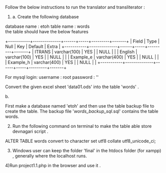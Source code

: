 Follow the below instructions to run the translator and transliterator :

1) a.
Create the following database

database name : etoh
table name : words	
the table should have the below features	

+-----------+--------------+------+-----+---------+-------+
| Field     | Type         | Null | Key | Default | Extra |
+-----------+--------------+------+-----+---------+-------+
| ITRANS    | varchar(100) | YES  |     | NULL    |       |
| English   | varchar(100) | YES  |     | NULL    |       |
| Example_e | varchar(400) | YES  |     | NULL    |       |
| Example_h | varchar(400) | YES  |     | NULL    |       |
+-----------+--------------+------+-----+---------+-------+

For mysql login:
username : root
password : ''

Convert the given excel sheet 'data01.ods' into the table 'words' .

b.

First make a database named 'etoh' and then use the table backup file to create the table.
The backup file '_words_backup_sql_.sql' contains the table words.

2) Run the following command on terminal to make the table able store devnagari script .

 ALTER TABLE words convert to character set utf8 collate utf8_unicode_ci; 

3) Windows user can keep the folder 'final' in the htdocs folder (for xampp) , generally where the localhost runs.

4)Run project1.1.php in the browser and use it .



